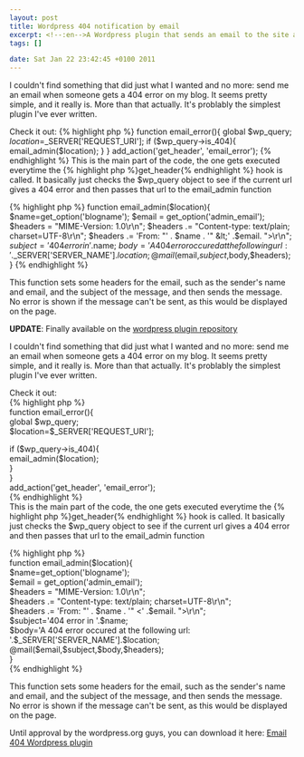 ```yaml
--- 
layout: post
title: Wordpress 404 notification by email
excerpt: <!--:en-->A Wordpress plugin that sends an email to the site admin when a user gets a 404 error<!--:--><!--:fr-->A Wordpress plugin that sends an email to the site admin when a user gets a 404 error<!--:-->
tags: []

date: Sat Jan 22 23:42:45 +0100 2011
---
```

I couldn't find something that did just what I wanted and no more: send me an email when someone gets a 404 error on my blog. It seems pretty simple, and it really is. More than that actually. It's problably the simplest plugin I've ever written.

Check it out:
{% highlight php %}
function email_error(){
    global $wp_query;
    $location=$_SERVER['REQUEST_URI'];
    if ($wp_query-&gt;is_404){
        email_admin($location);
    }
}
add_action('get_header', 'email_error');
{% endhighlight %}
This is the main part of the code, the one gets executed everytime the {% highlight php %}get_header{% endhighlight %} hook is called. It basically just checks the $wp_query object to see if the current url gives a 404 error and then passes that url to the email_admin function

{% highlight php %}
function email_admin($location){
    $name=get_option('blogname');
    $email = get_option('admin_email');
    $headers  = "MIME-Version: 1.0\r\n";
    $headers .= "Content-type: text/plain; charset=UTF-8\r\n";
    $headers .= 'From: "' . $name . '" &lt;' .$email. "&gt;\r\n";
    $subject='404 error in '.$name;
    $body='A 404 error occured at the following url: '.$_SERVER['SERVER_NAME'].$location;
    @mail($email,$subject,$body,$headers);
}
{% endhighlight %}

This function sets some headers for the email, such as the sender's name and email, and the subject of the message, and then sends the message. No error is shown if the message can't be sent, as this would be displayed on the page.

<strong>UPDATE</strong>: Finally available on the <a href="http://wordpress.org/extend/plugins/email-404/">wordpress plugin repository</a><p>
<p>I couldn't find something that did just what I wanted and no more: send me an email when someone gets a 404 error on my blog. It seems pretty simple, and it really is. More than that actually. It's problably the simplest plugin I've ever written.</p>
<p>Check it out:<br />
{% highlight php %}<br />
function email_error(){<br />
	global $wp_query;<br />
	$location=$_SERVER['REQUEST_URI'];</p>
<p>	if ($wp_query->is_404){<br />
		email_admin($location);<br />
	}<br />
}<br />
add_action('get_header', 'email_error');<br />
{% endhighlight %}<br />
This is the main part of the code, the one gets executed everytime the {% highlight php %}get_header{% endhighlight %} hook is called. It basically just checks the $wp_query object to see if the current url gives a 404 error and then passes that url to the email_admin function</p>
<p>{% highlight php %}<br />
function email_admin($location){<br />
	$name=get_option('blogname');<br />
	$email = get_option('admin_email');<br />
	$headers  = "MIME-Version: 1.0\r\n";<br />
	$headers .= "Content-type: text/plain; charset=UTF-8\r\n";<br />
	$headers .= 'From: "' . $name . '" <' .$email. ">\r\n";<br />
	$subject='404 error in '.$name;<br />
	$body='A 404 error occured at the following url: '.$_SERVER['SERVER_NAME'].$location;<br />
	@mail($email,$subject,$body,$headers);<br />
}<br />
{% endhighlight %}</p>
<p>This function sets some headers for the email, such as the sender's name and email, and the subject of the message, and then sends the message. No error is shown if the message can't be sent, as this would be displayed on the page.</p>
<p>Until approval by the wordpress.org guys, you can download it here: <a href='http://cdn.jfoucher.com/uploads/2011/01/email-404.zip'>Email 404 Wordpress plugin</a></p>
</p>
<p></p>

